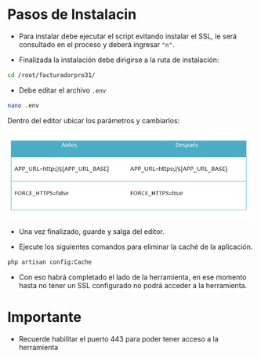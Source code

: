# Pasos de Instalacin

- Para instalar debe ejecutar el script evitando instalar el SSL, le será consultado en el proceso y deberá ingresar `"n"`.

 - Finalizada la instalación debe dirigirse a la ruta de instalación:
```bash
cd /root/facturadorpro31/
```
- Debe editar el archivo `.env`

```bash
nano .env
```

Dentro del editor ubicar los parámetros y cambiarlos:

![TABLE](./img/punto8.png)


- Una vez finalizado, guarde y salga del editor.

- Ejecute los siguientes comandos para eliminar la caché de la aplicación.

```bash
php artisan config:Cache
```

- Con eso habrá completado el lado de la herramienta, en ese momento hasta no tener un SSL configurado no podrá acceder a la herramienta.

# Importante
- Recuerde habilitar el puerto 443 para poder tener acceso a la herramienta
